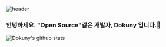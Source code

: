![header](https://capsule-render.vercel.app/api?type=cylinder&color=gradient&height=150&section=header&text=Dokuny&fontSize=80)

### 안녕하세요. "Open Source"같은 개발자, Dokuny 입니다.👋

![Dokuny's github stats](https://github-readme-stats.vercel.app/api?username=Dokuny&show_icons=true&theme=tokyonight)

